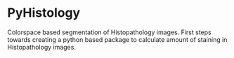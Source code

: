 # PyHistology
Colorspace based segmentation of Histopathology images.
First steps towards creating a python based package to calculate amount of staining in Histopathology images.
